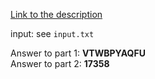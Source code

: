 [Link to the description](http://adventofcode.com/2017/day/19)

input: see `input.txt`

Answer to part 1: **VTWBPYAQFU**</br> Answer to part 2: **17358**
